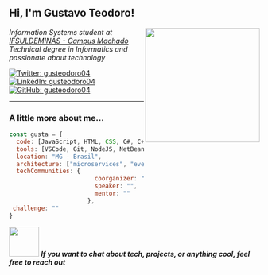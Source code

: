 <h2> Hi, I'm Gustavo Teodoro! </h2>
<img align='right' src="https://media.giphy.com/media/v1.Y2lkPTc5MGI3NjExdnV0ODVqc25yMm4zYTBwcDFqemFhZDZwMjc3bmhucHc5OXBvNDUxdSZlcD12MV9zdGlja2Vyc19zZWFyY2gmY3Q9cw/MEXemG2kzzvKqDcaAK/giphy.gif" width="230">
<p><em>Information Systems student at <a href="https://www.ifsuldeminas.edu.br/">IFSULDEMINAS - Campus Machado</a>  
<br>Technical degree in Informatics and passionate about technology</em></p>

[![Twitter: gusteodoro04](https://img.shields.io/twitter/follow/gusteodoro04?style=social)](https://twitter.com/gusteodoro04)
[![LinkedIn: gusteodoro04](https://img.shields.io/badge/-Gustavo%20Teodoro-blue?style=flat-square&logo=Linkedin&logoColor=white&link=https://www.linkedin.com/in/gustavo-teodoro-b7339335a/)](https://www.linkedin.com/in/gustavo-teodoro-b7339335a/)
[![GitHub: gusteodoro04](https://img.shields.io/github/followers/gusteodoro04?label=follow&style=social)](https://github.com/gusteodoro04)

---

### A little more about me...

```javascript
const gusta = {
  code: [JavaScript, HTML, CSS, C#, C++, SQL],
  tools: [VSCode, Git, NodeJS, NetBeans],
  location: "MG - Brasil",
  architecture: ["microservices", "event-driven", "design system pattern"],
  techCommunities: {
                        coorganizer: "",
                        speaker: "",
                        mentor: ""
                      },
 challenge: ""
}
```
<img src="https://media.giphy.com/media/v1.Y2lkPTc5MGI3NjExdnV0ODVqc25yMm4zYTBwcDFqemFhZDZwMjc3bmhucHc5OXBvNDUxdSZlcD12MV9zdGlja2Vyc19zZWFyY2gmY3Q9cw/RhMmGFlRGT1UtgGTaD/giphy.gif" width="60"> <em><b>If you want to chat about tech, projects, or anything cool, feel free to reach out</b></em>
